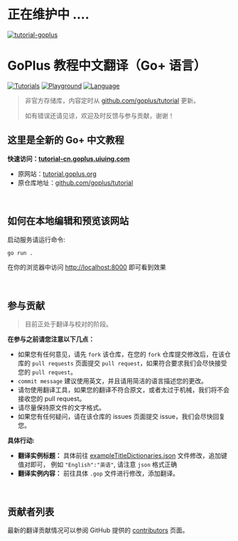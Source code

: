 # 正在维护中 ....

<a href="https://tutorial-cn.goplus.uiuing.com" target="_blank">
  <img src="https://user-images.githubusercontent.com/73827386/170867940-4e8b6724-a595-4585-afb3-60e12e5b61fa.png" alt="tutorial-goplus" />
</a>


# GoPlus 教程中文翻译（Go+ 语言）

[![Tutorials](https://img.shields.io/badge/tutorial-Go+-blue.svg)](https://tutorial.goplus.org/)
[![Playground](https://img.shields.io/badge/playground-Go+-blue.svg)](https://play.goplus.org/)
[![Language](https://img.shields.io/badge/language-Go+-blue.svg)](https://github.com/goplus/gop)

> 非官方存储库，内容定时从 <a href="https://github.com/goplus/tutorial" target="_blank">github.com/goplus/tutorial</a> 更新。
> 
> 如有错误还请见谅，欢迎及时反馈与参与贡献，谢谢！

## 这里是全新的 Go+ 中文教程

**快速访问：<a href="https://tutorial-cn.goplus.uiuing.com" target="_blank">tutorial-cn.goplus.uiuing.com</a>**

- 原网站：<a href="https://tutorial.goplus.org" target="_blank">tutorial.goplus.org</a>
- 原仓库地址：<a href="https://github.com/goplus/tutorial" target="_blank">github.com/goplus/tutorial</a>


<br />


## 如何在本地编辑和预览该网站

启动服务请运行命令:

```sh
go run .
```

在你的浏览器中访问 <a href="http://localhost:8000" target="_blank">http://localhost:8000</a> 即可看到效果


<br />


## 参与贡献

> 目前正处于翻译与校对的阶段。

**在参与之前请您注意以下几点：**
- 如果您有任何意见，请先 `fork` 该仓库，在您的 `fork` 仓库提交修改后，在该仓库的 `pull requests` 页面提交 `pull request`，如果符合要求我们会尽快接受您的 `pull request`。
- `commit message` 建议使用英文，并且请用简洁的语言描述您的更改。
- 请勿使用翻译工具，如果您的翻译不符合原文，或者太过于机械，我们将不会接收您的 pull request。
- 请尽量保持原文件的文字格式。
- 如果您有任何疑问，请在该仓库的 issues 页面提交 issue，我们会尽快回复您。

**具体行动:**
- **翻译实例标题：** 具体前往 <a href="https://github.com/uiuing/gop-translations_tutorial-zh-cn/blob/main/utils/data/exampleTitleDictionaries.json" target="_blank">exampleTitleDictionaries.json</a> 文件修改，追加键值对即可，
  例如 `"English":"英语"`, 请注意 `json` 格式正确
- **翻译实例内容：** 前往具体 `.gop` 文件进行修改，添加翻译。


<br />


## 贡献者列表

最新的翻译贡献情况可以参阅 GitHub 提供的 <a href="https://github.com/uiuing/gop-translations_tutorial-zh-cn/graphs/contributors" target="_blank">contributors</a> 页面。
